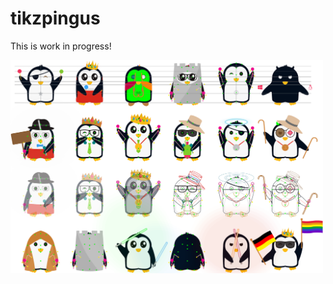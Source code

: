 # tikzpingus

This is work in progress!

[<img src="https://github.com/EagleoutIce/tikzpingus/blob/gh-pages/preview-1.png?raw=true" width="500"/>](https://media.githubusercontent.com/media/EagleoutIce/tikzpingus/gh-pages/showcase.pdf)
